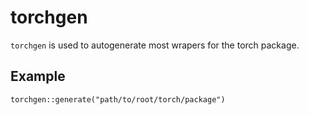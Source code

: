 
# torchgen

<!-- badges: start -->
<!-- badges: end -->

`torchgen` is used to autogenerate most wrapers for the torch package.

## Example

```
torchgen::generate("path/to/root/torch/package")
```
